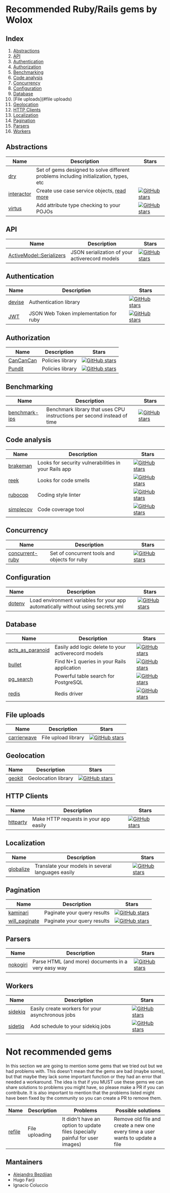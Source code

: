 # Recommended Ruby/Rails gems by Wolox

## Index

  1. [Abstractions](#abstractions)
  1. [API](#api)
  1. [Authentication](#authentication)
  1. [Authorization](#authorization)
  1. [Benchmarking](#benchmarking)
  1. [Code analysis](#code-analysis)
  1. [Concurrency](#concurrency)
  1. [Configuration](#configuration)
  1. [Database](#database)
  1. [File uploads](#file uploads)
  1. [Geolocation](#geolocation)
  1. [HTTP Clients](#http-clients)
  1. [Localization](#localization)
  1. [Pagination](#pagination)
  1. [Parsers](#parsers)
  1. [Workers](#workers)

## Abstractions

|Name|Description|Stars|
|-----|-----|-----|
|[dry](https://github.com/dry-rb)|Set of gems designed to solve different problems including initialization, types, etc||
|[interactor](https://github.com/collectiveidea/interactor)|Create use case service objects, [read more](https://8thlight.com/blog/uncle-bob/2012/08/13/the-clean-architecture.html)|[![GitHub stars](https://img.shields.io/github/stars/collectiveidea/interactor.svg?style=social&label=Star)](https://github.com/collectiveidea/interactor)|
|[virtus](https://github.com/solnic/virtus)|Add attribute type checking to your POJOs|[![GitHub stars](https://img.shields.io/github/stars/solnic/virtus.svg?style=social&label=Star)](https://github.com/solnic/virtus)|

## API

|Name|Description|Stars|
|-----|-----|-----|
|[ActiveModel::Serializers](https://github.com/rails-api/active_model_serializers)|JSON serialization of your activerecord models|[![GitHub stars](https://img.shields.io/github/stars/rails-api/active_model_serializers.svg?style=social&label=Star)](https://github.com/rails-api/active_model_serializers)|

## Authentication

|Name|Description|Stars|
|-----|-----|-----|
|[devise](https://github.com/plataformatec/devise)|Authentication library|[![GitHub stars](https://img.shields.io/github/stars/plataformatec/devise.svg?style=social&label=Star)](https://github.com/plataformatec/devise)|
|[JWT](https://github.com/jwt/ruby-jwt)|JSON Web Token implementation for ruby|[![GitHub stars](https://img.shields.io/github/stars/jwt/ruby-jwt.svg?style=social&label=Star)](https://github.com/jwt/ruby-jwt)|

## Authorization

|Name|Description|Stars|
|-----|-----|-----|
|[CanCanCan](https://github.com/CanCanCommunity/cancancan)|Policies library|[![GitHub stars](https://img.shields.io/github/stars/CanCanCommunity/cancancan.svg?style=social&label=Star)](https://github.com/CanCanCommunity/cancancan)|
|[Pundit](https://github.com/elabs/pundit)|Policies library|[![GitHub stars](https://img.shields.io/github/stars/elabs/pundit.svg?style=social&label=Star)](https://github.com/elabs/pundit)|

## Benchmarking

|Name|Description|Stars|
|-----|-----|-----|
|[benchmark-ips](https://github.com/evanphx/benchmark-ips)|Benchmark library that uses CPU instructions per second instead of time|[![GitHub stars](https://img.shields.io/github/stars/evanphx/benchmark-ips.svg?style=social&label=Star)](https://github.com/evanphx/benchmark-ips)|

## Code analysis

|Name|Description|Stars|
|-----|-----|-----|
|[brakeman](https://github.com/presidentbeef/brakeman)|Looks for security vulnerabilities in your Rails app|[![GitHub stars](https://img.shields.io/github/stars/presidentbeef/brakeman.svg?style=social&label=Star)](https://github.com/presidentbeef/brakeman)|
|[reek](https://github.com/troessner/reek)|Looks for code smells|[![GitHub stars](https://img.shields.io/github/stars/troessner/reek.svg?style=social&label=Star)](https://github.com/troessner/reek)|
|[rubocop](https://github.com/bbatsov/rubocop)|Coding style linter|[![GitHub stars](https://img.shields.io/github/stars/bbatsov/rubocop.svg?style=social&label=Star)](https://github.com/bbatsov/rubocop)|
|[simplecov](https://github.com/colszowka/simplecov)|Code coverage tool|[![GitHub stars](https://img.shields.io/github/stars/colszowka/simplecov.svg?style=social&label=Star)](https://github.com/colszowka/simplecov)|

## Concurrency

|Name|Description|Stars|
|-----|-----|-----|
|[concurrent-ruby](https://github.com/ruby-concurrency/concurrent-ruby)|Set of concurrent tools and objects for ruby|[![GitHub stars](https://img.shields.io/github/stars/ruby-concurrency/concurrent-ruby.svg?style=social&label=Star)](https://github.com/ruby-concurrency/concurrent-ruby)|

## Configuration

|Name|Description|Stars|
|-----|-----|-----|
|[dotenv](https://github.com/bkeepers/dotenv)|Load environment variables for your app automatically without using secrets.yml|[![GitHub stars](https://img.shields.io/github/stars/bkeepers/dotenv.svg?style=social&label=Star)](https://github.com/bkeepers/dotenv)|


## Database

|Name|Description|Stars|
|-----|-----|-----|
|[acts_as_paranoid](https://github.com/ActsAsParanoid/acts_as_paranoid)|Easily add logic delete to your activerecord models|[![GitHub stars](https://img.shields.io/github/stars/ActsAsParanoid/acts_as_paranoid.svg?style=social&label=Star)](https://github.com/ActsAsParanoid/acts_as_paranoid)|
|[bullet](https://github.com/flyerhzm/bullet)|Find N+1 queries in your Rails application|[![GitHub stars](https://img.shields.io/github/stars/flyerhzm/bullet.svg?style=social&label=Star)](https://github.com/flyerhzm/bullet)|
|[pg_search](https://github.com/Casecommons/pg_search)|Powerful table search for PostgreSQL|[![GitHub stars](https://img.shields.io/github/stars/Casecommons/pg_search.svg?style=social&label=Star)](https://github.com/Casecommons/pg_search)|
|[redis](https://github.com/redis/redis-rb)|Redis driver|[![GitHub stars](https://img.shields.io/github/stars/redis/redis-rb.svg?style=social&label=Star)](https://github.com/redis/redis-rb)|

## File uploads

|Name|Description|Stars|
|-----|-----|-----|
|[carrierwave](https://github.com/carrierwaveuploader/carrierwave)|File upload library|[![GitHub stars](https://img.shields.io/github/stars/carrierwaveuploader/carrierwave.svg?style=social&label=Star)](https://github.com/carrierwaveuploader/carrierwave)|

## Geolocation

|Name|Description|Stars|
|-----|-----|-----|
|[geokit](https://github.com/geokit/geokit)|Geolocation library|[![GitHub stars](https://img.shields.io/github/stars/geokit/geokit.svg?style=social&label=Star)](https://github.com/geokit/geokit)|

## HTTP Clients

|Name|Description|Stars|
|-----|-----|-----|
|[httparty](https://github.com/jnunemaker/httparty)|Make HTTP requests in your app easily|[![GitHub stars](https://img.shields.io/github/stars/jnunemaker/httparty.svg?style=social&label=Star)](https://github.com/jnunemaker/httparty)|

## Localization

|Name|Description|Stars|
|-----|-----|-----|
|[globalize](https://github.com/globalize/globalize)|Translate your models in several languages easily|[![GitHub stars](https://img.shields.io/github/stars/globalize/globalize.svg?style=social&label=Star)](https://github.com/globalize/globalize)|

## Pagination

|Name|Description|Stars|
|-----|-----|-----|
|[kaminari](https://github.com/kaminari/kaminari)|Paginate your query results|[![GitHub stars](https://img.shields.io/github/stars/kaminari/kaminari.svg?style=social&label=Star)](https://github.com/kaminari/kaminari)|
|[will_paginate](https://github.com/mislav/will_paginate)|Paginate your query results|[![GitHub stars](https://img.shields.io/github/stars/mislav/will_paginate.svg?style=social&label=Star)](https://github.com/mislav/will_paginate)|

## Parsers

|Name|Description|Stars|
|-----|-----|-----|
|[nokogiri](https://github.com/sparklemotion/nokogiri)|Parse HTML (and more) documents in a very easy way|[![GitHub stars](https://img.shields.io/github/stars/sparklemotion/nokogiri.svg?style=social&label=Star)](https://github.com/sparklemotion/nokogiri)|

## Workers

|Name|Description|Stars|
|-----|-----|-----|
|[sidekiq](https://github.com/mperham/sidekiq)|Easily create workers for your asynchronous jobs|[![GitHub stars](https://img.shields.io/github/stars/mperham/sidekiq.svg?style=social&label=Star)](https://github.com/mperham/sidekiq)|
|[sidetiq](https://github.com/endofunky/sidetiq)|Add schedule to your sidekiq jobs|[![GitHub stars](https://img.shields.io/github/stars/endofunky/sidetiq.svg?style=social&label=Star)](https://github.com/endofunky/sidetiq)|

# Not recommended gems

In this section we are going to mention some gems that we tried out but we had problems with. This doesn't mean that the gems are bad (maybe some), but that maybe they lack some important function or they had an error that needed a workaround. The idea is that if you MUST use these gems we can share solutions to problems you might have, so please make a PR if you can contribute. It is also important to mention that the problems listed might have been fixed by the community so you can create a PR to remove them.

|Name|Description|Problems|Possible solutions|
|-----|-----|-----|-----|
|[refile](https://github.com/refile/refile)|File uploading|It didn't have an option to update files (specially painful for user images)|Remove old file and create a new one every time a user wants to update a file|

## Mantainers

  * [Alejandro Bezdjian](https://github.com/alebian)
  * Hugo Farji
  * Ignacio Coluccio
